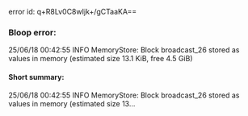 error id: q+R8Lv0C8wIjk+/gCTaaKA==
### Bloop error:

25/06/18 00:42:55 INFO MemoryStore: Block broadcast_26 stored as values in memory (estimated size 13.1 KiB, free 4.5 GiB)
#### Short summary: 

25/06/18 00:42:55 INFO MemoryStore: Block broadcast_26 stored as values in memory (estimated size 13...